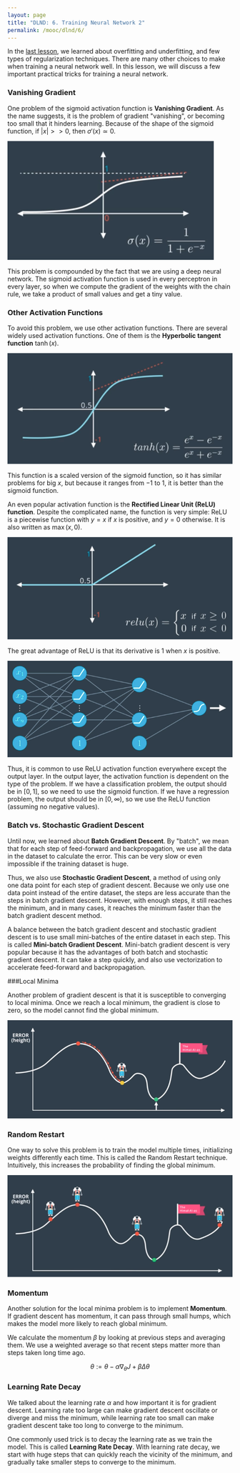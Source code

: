 ```yaml
---
layout: page
title: "DLND: 6. Training Neural Network 2"
permalink: /mooc/dlnd/6/
---
```


In the [last lesson](/mooc/dlnd/5), we learned about overfitting and underfitting, and few types of regularization techniques. There are many other choices to make when training a neural network well. In this lesson, we will discuss a few important practical tricks for training a neural network.

### Vanishing Gradient

One problem of the sigmoid activation function is **Vanishing Gradient**. As the name suggests, it is the problem of gradient "vanishing", or becoming too small that it hinders learning. Because of the shape of the sigmoid function, if $\lvert x \rvert >> 0$, then $\sigma'(x) \simeq 0$.

![Vanishing Gradient Problem](/assets/mooc/dlnd/6/vanishing_gradient.png)

This problem is compounded by the fact that we are using a deep neural network. The sigmoid activation function is used in every perceptron in every layer, so when we compute the gradient of the weights with the chain rule, we take a product of small values and get a tiny value.

### Other Activation Functions

To avoid this problem, we use other activation functions. There are several widely used activation functions. One of them is the **Hyperbolic tangent function** $\tanh(x)$.

![Hyperbolic tangent function](/assets/mooc/dlnd/6/tanh.png)

This function is a scaled version of the sigmoid function, so it has similar problems for big $x$, but because it ranges from $-1$ to $1$, it is better than the sigmoid function.

An even popular activation function is the **Rectified Linear Unit (ReLU) function**. Despite the complicated name, the function is very simple: ReLU is a piecewise function with $y=x$ if $x$ is positive, and $y=0$ otherwise. It is also written as $\max(x, 0)$.

![ReLU](/assets/mooc/dlnd/6/relu.png)

The great advantage of ReLU is that its derivative is $1$ when $x$ is positive.

![Example of activation functions used](/assets/mooc/dlnd/6/activation_example.png)

Thus, it is common to use ReLU activation function everywhere except the output layer. In the output layer, the activation function is dependent on the type of the problem. If we have a classification problem, the output should be in $[0, 1]$, so we need to use the sigmoid function. If we have a regression problem, the output should be in $[0, \infty)$, so we use the ReLU function (assuming no negative values).

### Batch vs. Stochastic Gradient Descent

Until now, we learned about **Batch Gradient Descent**. By "batch", we mean that for each step of feed-forward and backpropagation, we use all the data in the dataset to calculate the error. This can be very slow or even impossible if the training dataset is huge.

Thus, we also use **Stochastic Gradient Descent**, a method of using only one data point for each step of gradient descent. Because we only use one data point instead of the entire dataset, the steps are less accurate than the steps in batch gradient descent. However, with enough steps, it still reaches the minimum, and in many cases, it reaches the minimum faster than the batch gradient descent method.

A balance between the batch gradient descent and stochastic gradient descent is to use small mini-batches of the entire dataset in each step. This is called **Mini-batch Gradient Descent**. Mini-batch gradient descent is very popular because it has the advantages of both batch and stochastic gradient descent. It can take a step quickly, and also use vectorization to accelerate feed-forward and backpropagation.

###Local Minima

Another problem of gradient descent is that it is susceptible to converging to local minima. Once we reach a local minimum, the gradient is close to zero, so the model cannot find the global minimum.

![Local Minima Problem](/assets/mooc/dlnd/6/local_minima.png)

### Random Restart

One way to solve this problem is to train the model multiple times, initializing weights differently each time. This is called the Random Restart technique.  Intuitively, this increases the probability of finding the global minimum.

![Random Restart](/assets/mooc/dlnd/6/random_restart.png)

### Momentum

Another solution for the local minima problem is to implement **Momentum**. If gradient descent has momentum, it can pass through small humps, which makes the model more likely to reach global minimum.

We calculate the momentum $\beta$ by looking at previous steps and averaging them. We use a weighted average so that recent steps matter more than steps taken long time ago.

$$
\theta := \theta - \alpha \nabla_\theta J + \beta \Delta \theta
$$

### Learning Rate Decay

We talked about the learning rate $\alpha$ and how important it is for gradient descent. Learning rate too large can make gradient descent oscillate or diverge and miss the minimum, while learning rate too small can make gradient descent take too long to converge to the minimum.

One commonly used trick is to decay the learning rate as we train the model. This is called **Learning Rate Decay**. With learning rate decay, we start with huge steps that can quickly reach the vicinity of the minimum, and gradually take smaller steps to converge to the minimum.

